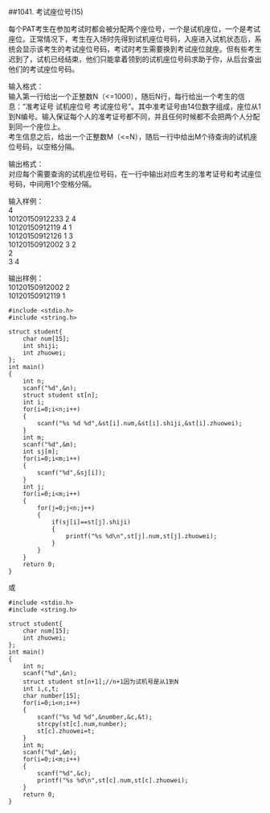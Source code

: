 ##1041. 考试座位号(15)  

每个PAT考生在参加考试时都会被分配两个座位号，一个是试机座位，一个是考试座位。正常情况下，考生在入场时先得到试机座位号码，入座进入试机状态后，系统会显示该考生的考试座位号码，考试时考生需要换到考试座位就座。但有些考生迟到了，试机已经结束，他们只能拿着领到的试机座位号码求助于你，从后台查出他们的考试座位号码。  
 
输入格式：  
输入第一行给出一个正整数N（<=1000），随后N行，每行给出一个考生的信息：“准考证号 试机座位号 考试座位号”。其中准考证号由14位数字组成，座位从1到N编号。输入保证每个人的准考证号都不同，并且任何时候都不会把两个人分配到同一个座位上。  
考生信息之后，给出一个正整数M（<=N），随后一行中给出M个待查询的试机座位号码，以空格分隔。  

输出格式：  
对应每个需要查询的试机座位号码，在一行中输出对应考生的准考证号和考试座位号码，中间用1个空格分隔。  

输入样例：  
4  
10120150912233 2 4  
10120150912119 4 1  
10120150912126 1 3  
10120150912002 3 2  
2  
3 4  

输出样例：  
10120150912002 2  
10120150912119 1  

	#include <stdio.h>
	#include <string.h>
	
	struct student{
		char num[15];
		int shiji;
		int zhuowei;
	};
	int main()
	{
		int n;
		scanf("%d",&n);
		struct student st[n];
		int i;
		for(i=0;i<n;i++)
		{
			scanf("%s %d %d",&st[i].num,&st[i].shiji,&st[i].zhuowei);
		}
		int m;
		scanf("%d",&m);
		int sj[m];
		for(i=0;i<m;i++)
		{
			scanf("%d",&sj[i]);
		}
		int j;
		for(i=0;i<m;i++)
		{
			for(j=0;j<n;j++)
			{
				if(sj[i]==st[j].shiji)
				{
					printf("%s %d\n",st[j].num,st[j].zhuowei);
				}
			}
		}
		return 0;
	}  

或  

	#include <stdio.h>
	#include <string.h>
	
	struct student{
		char num[15];
		int zhuowei;
	};
	int main()
	{
		int n;
		scanf("%d",&n);
		struct student st[n+1];//n+1因为试机号是从1到N
		int i,c,t;
		char number[15];
		for(i=0;i<n;i++)
		{
			scanf("%s %d %d",&number,&c,&t);
			strcpy(st[c].num,number);
			st[c].zhuowei=t;
		}
		int m;
		scanf("%d",&m);
		for(i=0;i<m;i++)
		{
			scanf("%d",&c);
			printf("%s %d\n",st[c].num,st[c].zhuowei);
		}
		return 0;
	}